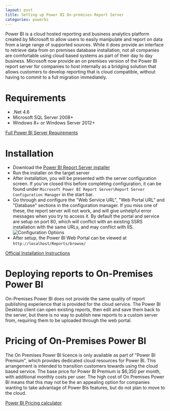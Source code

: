 ```yaml
---
layout: post
title: Setting up Power BI On-premises Report Server
categories: powerbi
---
```


Power BI is a cloud hosted reporting and business analytics platform created by Microsoft to allow users to easily manipulate and report on data from a large range of supported sources. While it does provide an interface to retrieve data from on premises database installation, not all companies are comfortable using cloud based systems as part of their day to day business. Microsoft now provide an on premises version of the Power BI report server for companies to host internally as a bridging solution that allows customers to develop reporting that is cloud compatible, without having to commit to a full migration immediately.

# Requirements
- .Net 4.6
- Microsoft SQL Server 2008+
- Windows 8+ or Windows Server 2012+

[Full Power BI Server Requirements](https://powerbi.microsoft.com/en-us/documentation/reportserver-system-requirements/)

# Installation
- Download the [Power BI Report Server installer](https://aka.ms/pbireportserver)
- Run the installer on the target server
- After installation, you will be presented with the server configuration screen. If you've closed this before completing configuration, it can be found under `Microsoft Power BI Report Server\Report Server Configuration Manager` in the start bar.
- Go through and configure the "Web Service URL", "Web Portal URL" and "Database" sections in the configuration manager. If you miss one of these, the report server will not work, and will give unhelpful error messages when you try to access it. By default the portal and service are setup on port 80, which will conflict with an existing SSRS installation with the same URLs, and may conflict with IIS.
![Configuration Options]({{"/Images/PowerBIReportServer/ReportServerConfigurationManager.png"}})
- After setup, the Power BI Web Portal can be viewed at `http://localhost/Reports/browse/`

[Official Installation Instructions](https://powerbi.microsoft.com/en-us/documentation/reportserver-quickstart-install-report-server/)

# Deploying reports to On-Premises Power BI
On-Premises Power BI does not provide the same quality of report publishing experience that is provided for the cloud service. 
The Power BI Desktop client can open existing reports, then edit and save them back to the server, but there is no way to publish new reports to a custom server from, requiring them to be uploaded through the web portal.

# Pricing of On-Premises Power BI 

The On Premises Power BI licence is only available as part of "Power BI Premium", which provides dedicated cloud resources for Power BI. This arrangement is intended to transition customers towards using the cloud based service. The base price for Power BI Premium is $6,350 per month, with additional monthly costs per user. The high cost of On Premises Power BI means that this may not be the an appealing option for companies wanting to take advantage of Power BIs features, but do not plan to move to the cloud.

[Power BI Pricing calculator](https://powerbi.microsoft.com/en-us/calculator/)


